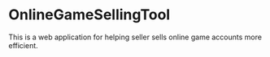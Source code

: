 # OnlineGameSellingTool
This is a web application for helping seller sells online game accounts more efficient.
